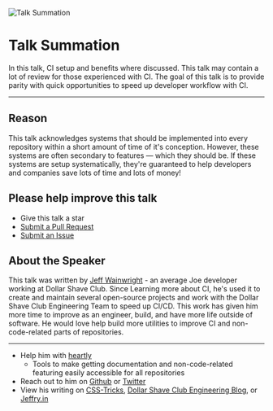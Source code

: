 ![Talk Summation](https://jeffry.in/assets/developer-ci-benefits/16-talk-summation.svg)

# Talk Summation

In this talk, CI setup and benefits where discussed. This talk may contain a lot of review for those experienced with CI. The goal of this talk is to provide parity with quick opportunities to speed up developer workflow with CI.

----

## Reason

This talk acknowledges systems that should be implemented into every repository within a short amount of time of it's conception. However, these systems are often secondary to features — which they should be. If these systems are setup systematically, they're guaranteed to help developers and companies save lots of time and lots of money!

## Please help improve this talk

- Give this talk a star
- [Submit a Pull Request](https://github.com/yowainwright/developer-ci-benefits/pulls)
- [Submit an Issue](https://github.com/yowainwright/developer-ci-benefits/issues)

## About the Speaker

This talk was written by [Jeff Wainwright](https://github.com/yowainwright) - an average Joe developer working at Dollar Shave Club. Since Learning more about CI, he's used it to create and maintain several open-source projects and work with the Dollar Shave Club Engineering Team to speed up CI/CD. This work has given him more time to improve as an engineer, build, and have more life outside of software. He would love help build more utilities to improve CI and non-code-related parts of repositories.

----

- Help him with [heartly](https://github.com/heartly)
  - Tools to make getting documentation and non-code-related featuring easily accessible for all repositories
- Reach out to him on [Github](https://github.com/yowainwright) or [Twitter](https://twitter.com/yowainwright)
- View his writing on [CSS-Tricks](https://css-tricks.com/author/yowainwright/), [Dollar Shave Club Engineering Blog](https://engineering.dollarshaveclub.com), or [Jeffry.in](https://jeffry.in)

